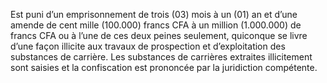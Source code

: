 Est puni d’un emprisonnement de trois (03) mois à un (01) an et d’une amende de cent mille (100.000) francs CFA à un million (1.000.000) de francs CFA ou à l’une de ces deux peines seulement, quiconque se livre d’une façon illicite aux travaux de prospection et d’exploitation des substances de carrière.
Les substances de carrières extraites illicitement sont saisies et la confiscation est prononcée par la juridiction compétente.